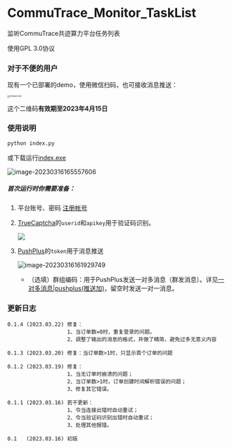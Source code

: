 # CommuTrace_Monitor_TaskList
监听CommuTrace共迹算力平台任务列表

使用GPL 3.0协议

### 对于不便的用户

现有一个已部署的demo，使用微信扫码，也可接收消息推送：

<img src="https://s2.loli.net/2023/03/16/ebVOMoZwFRliA3q.jpg" alt="showqrcode" style="zoom: 33%;" />

这个二维码**有效期至2023年4月15日**

### 使用说明

```bash
python index.py
```

或下载运行[index.exe](https://github.com/pooneyy/CommuTrace_Monitor_TaskList/releases/latest)

![image-20230316165557606](https://s2.loli.net/2023/03/16/tscoEFUr5X6SG2i.png)

##### 首次运行时你需要准备：

1. 平台账号、密码 [注册帐号](http://39.101.72.182/index.php/Home/Login/reg.html)

2. [TrueCaptcha](https://truecaptcha.org/profile.html)的`userid`和`apikey`用于验证码识别。

   ![](https://s2.loli.net/2023/03/16/lO5sJq4NjHTrzvP.png)

3. [PushPlus](http://www.pushplus.plus/)的`token`用于消息推送

   ![image-20230316161929749](https://s2.loli.net/2023/03/16/m28Pc7BJQinXMZh.png)
   - （选填）群组编码：用于PushPlus发送一对多消息（群发消息）。详见[一对多消息|pushplus(推送加)](http://www.pushplus.plus/push2.html)，留空时发送一对一消息。

### 更新日志

```
0.1.4 (2023.03.22) 修复：
                   1、当订单数=0时，重复登录的问题。
                   2、调整了输出的消息的格式，并做了精简，避免过多无意义内容

0.1.3 (2023.03.20) 修复：当订单数>1时，只显示首个订单的问题

0.1.2 (2023.03.19) 修复：
                   1、当无订单时崩溃的问题；
                   2、当订单数>1时，订单创建时间解析错误的问题；
                   3、修复其它错误。

0.1.1 (2023.03.16) 若干更新：
                   1、令当连接出错时自动重试；
                   2、令当验证码识别出错时自动重试；
                   3、处理其他报错。

0.1   (2023.03.16) 初版
```

